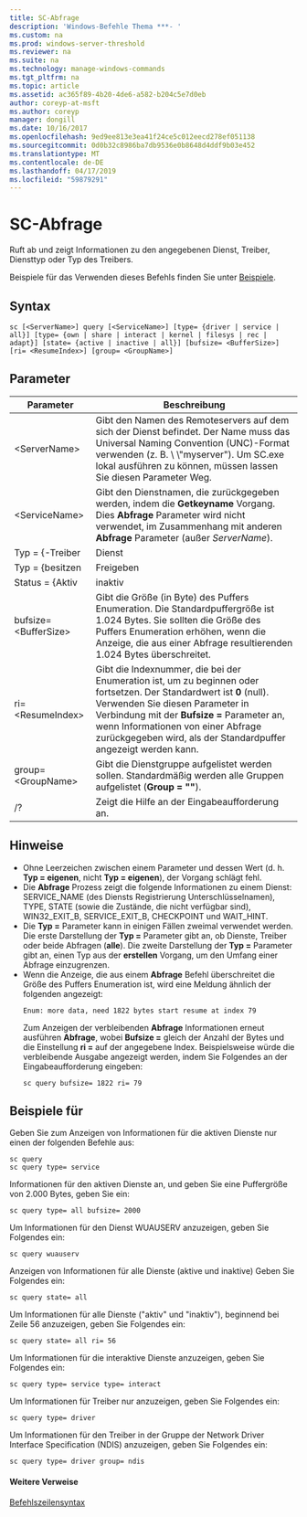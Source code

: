 ```yaml
---
title: SC-Abfrage
description: 'Windows-Befehle Thema ***- '
ms.custom: na
ms.prod: windows-server-threshold
ms.reviewer: na
ms.suite: na
ms.technology: manage-windows-commands
ms.tgt_pltfrm: na
ms.topic: article
ms.assetid: ac365f89-4b20-4de6-a582-b204c5e7d0eb
author: coreyp-at-msft
ms.author: coreyp
manager: dongill
ms.date: 10/16/2017
ms.openlocfilehash: 9ed9ee813e3ea41f24ce5c012eecd278ef051138
ms.sourcegitcommit: 0d0b32c8986ba7db9536e0b8648d4ddf9b03e452
ms.translationtype: MT
ms.contentlocale: de-DE
ms.lasthandoff: 04/17/2019
ms.locfileid: "59879291"
---
```

# <a name="sc-query"></a>SC-Abfrage



Ruft ab und zeigt Informationen zu den angegebenen Dienst, Treiber, Diensttyp oder Typ des Treibers.

Beispiele für das Verwenden dieses Befehls finden Sie unter [Beispiele](#BKMK_examples).

## <a name="syntax"></a>Syntax

```
sc [<ServerName>] query [<ServiceName>] [type= {driver | service | all}] [type= {own | share | interact | kernel | filesys | rec | adapt}] [state= {active | inactive | all}] [bufsize= <BufferSize>] [ri= <ResumeIndex>] [group= <GroupName>]
```

## <a name="parameters"></a>Parameter

|Parameter|Beschreibung|
|---------|-----------|
|\<ServerName>|Gibt den Namen des Remoteservers auf dem sich der Dienst befindet. Der Name muss das Universal Naming Convention (UNC)-Format verwenden (z. B. \\ \\"myserver"). Um SC.exe lokal ausführen zu können, müssen lassen Sie diesen Parameter Weg.|
|\<ServiceName>|Gibt den Dienstnamen, die zurückgegeben werden, indem die **Getkeyname** Vorgang. Dies **Abfrage** Parameter wird nicht verwendet, im Zusammenhang mit anderen **Abfrage** Parameter (außer *ServerName*).|
|Typ = {-Treiber | Dienst | Alle}|Gibt an, was aufgelistet werden. Der Standardwert für den ersten Typ ist **Service**.</br>-Treiber: Gibt an, dass nur Treiber aufgelistet werden.</br>-Dienst: Gibt an, dass nur Dienste aufgelistet werden.</br>-alle: Gibt an, dass Treiber und Dienste aufgelistet werden.|
|Typ = {besitzen | Freigeben | interagieren | kernel | filesys | REC | Passen Sie}|Gibt den Typ der Dienste oder Treiber aufgelistet werden sollen. Der Standardwert für den zweiten Typ ist **eigenen**.</br>-eigenen: Gibt an, dass der Dienst in einem eigenen Prozess ausgeführt wird. Es gibt eine ausführbare Datei nicht mit anderen Diensten frei.</br>-Freigeben: Gibt an, dass der Dienst einen gemeinsam genutzten Prozess ausgeführt wird. Es gibt eine ausführbare Datei für andere Dienste frei.</br>-interagieren: Gibt an, dass der Dienst mit dem Desktop empfängt Eingaben von Benutzern interagieren kann. Interaktive Dienste müssen unter dem Konto "LocalSystem" ausgeführt werden.</br>-Kernel: Gibt einen Treiber an.</br>-Filesys: Gibt ein Dateisystemtreiber an.|
|Status = {Aktiv | inaktiv | Alle}|Gibt den Zustand "gestartet" des Diensts aufgelistet werden sollen. Der Standardstatus lautet **active**.</br>-active: Gibt alle aktiven Dienste an.</br>-inaktiv: Gibt an, alle angehalten oder beendet Dienste.</br>-alle: Gibt an, alle Dienste.|
|bufsize= \<BufferSize>|Gibt die Größe (in Byte) des Puffers Enumeration. Die Standardpuffergröße ist 1.024 Bytes. Sie sollten die Größe des Puffers Enumeration erhöhen, wenn die Anzeige, die aus einer Abfrage resultierenden 1.024 Bytes überschreitet.|
|ri= \<ResumeIndex>|Gibt die Indexnummer, die bei der Enumeration ist, um zu beginnen oder fortsetzen. Der Standardwert ist **0** (null). Verwenden Sie diesen Parameter in Verbindung mit der **Bufsize =** Parameter an, wenn Informationen von einer Abfrage zurückgegeben wird, als der Standardpuffer angezeigt werden kann.|
|group= \<GroupName>|Gibt die Dienstgruppe aufgelistet werden sollen. Standardmäßig werden alle Gruppen aufgelistet (**Group = ""**).|
|/?|Zeigt die Hilfe an der Eingabeaufforderung an.|

## <a name="remarks"></a>Hinweise

-   Ohne Leerzeichen zwischen einem Parameter und dessen Wert (d. h. **Typ = eigenen**, nicht **Typ = eigenen**), der Vorgang schlägt fehl.
-   Die **Abfrage** Prozess zeigt die folgende Informationen zu einem Dienst: SERVICE_NAME (des Diensts Registrierung Unterschlüsselnamen), TYPE, STATE (sowie die Zustände, die nicht verfügbar sind), WIN32_EXIT_B, SERVICE_EXIT_B, CHECKPOINT und WAIT_HINT.
-   Die **Typ =** Parameter kann in einigen Fällen zweimal verwendet werden. Die erste Darstellung der **Typ =** Parameter gibt an, ob Dienste, Treiber oder beide Abfragen (**alle**). Die zweite Darstellung der **Typ =** Parameter gibt an, einen Typ aus der **erstellen** Vorgang, um den Umfang einer Abfrage einzugrenzen.
-   Wenn die Anzeige, die aus einem **Abfrage** Befehl überschreitet die Größe des Puffers Enumeration ist, wird eine Meldung ähnlich der folgenden angezeigt:  
    ```
    Enum: more data, need 1822 bytes start resume at index 79
    ```  
    Zum Anzeigen der verbleibenden **Abfrage** Informationen erneut ausführen **Abfrage**, wobei **Bufsize =** gleich der Anzahl der Bytes und die Einstellung **ri =** auf der angegebene Index. Beispielsweise würde die verbleibende Ausgabe angezeigt werden, indem Sie Folgendes an der Eingabeaufforderung eingeben:  
    ```
    sc query bufsize= 1822 ri= 79
    ```

## <a name="BKMK_examples"></a>Beispiele für

Geben Sie zum Anzeigen von Informationen für die aktiven Dienste nur einen der folgenden Befehle aus:
```
sc query
sc query type= service
```
Informationen für den aktiven Dienste an, und geben Sie eine Puffergröße von 2.000 Bytes, geben Sie ein:
```
sc query type= all bufsize= 2000
```
Um Informationen für den Dienst WUAUSERV anzuzeigen, geben Sie Folgendes ein:
```
sc query wuauserv
```
Anzeigen von Informationen für alle Dienste (aktive und inaktive) Geben Sie Folgendes ein:
```
sc query state= all
```
Um Informationen für alle Dienste ("aktiv" und "inaktiv"), beginnend bei Zeile 56 anzuzeigen, geben Sie Folgendes ein:
```
sc query state= all ri= 56
```
Um Informationen für die interaktive Dienste anzuzeigen, geben Sie Folgendes ein:
```
sc query type= service type= interact
```
Um Informationen für Treiber nur anzuzeigen, geben Sie Folgendes ein:
```
sc query type= driver
```
Um Informationen für den Treiber in der Gruppe der Network Driver Interface Specification (NDIS) anzuzeigen, geben Sie Folgendes ein:
```
sc query type= driver group= ndis
```

#### <a name="additional-references"></a>Weitere Verweise

[Befehlszeilensyntax](command-line-syntax-key.md)